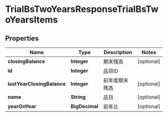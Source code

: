 

# TrialBsTwoYearsResponseTrialBsTwoYearsItems

## Properties

Name | Type | Description | Notes
------------ | ------------- | ------------- | -------------
**closingBalance** | **Integer** | 期末残高 |  [optional]
**id** | **Integer** | 品目ID | 
**lastYearClosingBalance** | **Integer** | 前年度期末残高 |  [optional]
**name** | **String** | 品目 |  [optional]
**yearOnYear** | **BigDecimal** | 前年比 |  [optional]



